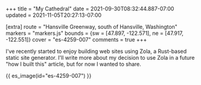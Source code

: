 +++
title = "My Cathedral"
date = 2021-09-30T08:32:44.887-07:00
updated = 2021-11-05T20:27:13-07:00

[extra]
route = "Hansville Greenway, south of Hansville, Washington"
markers = "markers.js"
bounds = {sw = [47.897, -122.571], ne = [47.917, -122.551]}
cover = "es-4259-007"
comments = true
+++

I've recently started to enjoy building web sites using Zola, a Rust-based static site generator. I'll write more about my decision to use Zola in a future "how I built this" article, but for now I wanted to share.

<!-- more -->

{{ es_image(id="es-4259-007") }}
